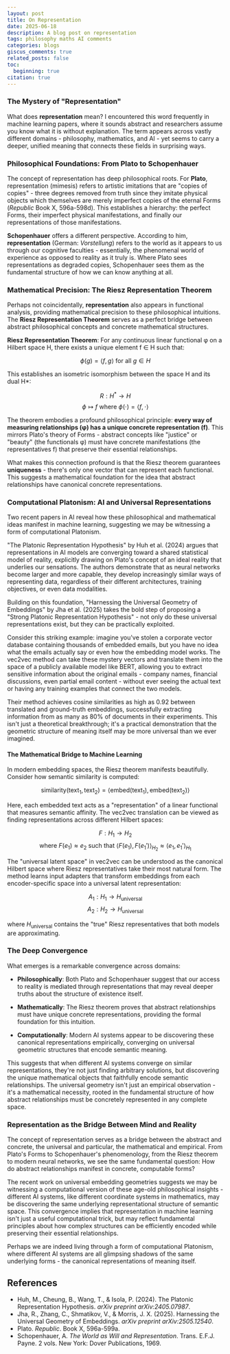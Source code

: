 ```yaml
---
layout: post
title: On Representation 
date: 2025-06-18
description: A blog post on representation
tags: philosophy maths AI comments
categories: blogs
giscus_comments: true
related_posts: false
toc:
  beginning: true
citation: true
---
```


### The Mystery of "Representation"

What does **representation** mean? I encountered this word frequently in machine learning papers, where it sounds abstract and researchers assume you know what it is without explanation. The term appears across vastly different domains - philosophy, mathematics, and AI - yet seems to carry a deeper, unified meaning that connects these fields in surprising ways.

### Philosophical Foundations: From Plato to Schopenhauer

The concept of representation has deep philosophical roots. For **Plato**, representation (mimesis) refers to artistic imitations that are "copies of copies" - three degrees removed from truth since they imitate physical objects which themselves are merely imperfect copies of the eternal Forms (*Republic* Book X, 596a-598d). This establishes a hierarchy: the perfect Forms, their imperfect physical manifestations, and finally our representations of those manifestations.

**Schopenhauer** offers a different perspective. According to him, **representation** (German: *Vorstellung*) refers to the world as it appears to us through our cognitive faculties - essentially, the phenomenal world of experience as opposed to reality as it truly is. Where Plato sees representations as degraded copies, Schopenhauer sees them as the fundamental structure of how we can know anything at all.

### Mathematical Precision: The Riesz Representation Theorem

Perhaps not coincidentally, **representation** also appears in functional analysis, providing mathematical precision to these philosophical intuitions. The **Riesz Representation Theorem** serves as a perfect bridge between abstract philosophical concepts and concrete mathematical structures.

**Riesz Representation Theorem**: For any continuous linear functional φ on a Hilbert space H, there exists a unique element f ∈ H such that:

$$\phi(g) = \langle f, g \rangle \text{ for all } g \in H$$

This establishes an isometric isomorphism between the space H and its dual H*:

$$R: H^* \to H$$
$$\phi \mapsto f \text{ where } \phi(\cdot) = \langle f, \cdot \rangle$$


The theorem embodies a profound philosophical principle: **every way of measuring relationships (φ) has a unique concrete representation (f)**. This mirrors Plato's theory of Forms - abstract concepts like "justice" or "beauty" (the functionals φ) must have concrete manifestations (the representatives f) that preserve their essential relationships.

What makes this connection profound is that the Riesz theorem guarantees **uniqueness** - there's only one vector that can represent each functional. This suggests a mathematical foundation for the idea that abstract relationships have canonical concrete representations.

### Computational Platonism: AI and Universal Representations

Two recent papers in AI reveal how these philosophical and mathematical ideas manifest in machine learning, suggesting we may be witnessing a form of computational Platonism.


"The Platonic Representation Hypothesis" by Huh et al. (2024) argues that representations in AI models are converging toward a shared statistical model of reality, explicitly drawing on Plato's concept of an ideal reality that underlies our sensations. The authors demonstrate that as neural networks become larger and more capable, they develop increasingly similar ways of representing data, regardless of their different architectures, training objectives, or even data modalities.


Building on this foundation, "Harnessing the Universal Geometry of Embeddings" by Jha et al. (2025) takes the bold step of proposing a "Strong Platonic Representation Hypothesis" - not only do these universal representations exist, but they can be practically exploited.

Consider this striking example: imagine you've stolen a corporate vector database containing thousands of embedded emails, but you have no idea what the emails actually say or even how the embedding model works. The vec2vec method can take these mystery vectors and translate them into the space of a publicly available model like BERT, allowing you to extract sensitive information about the original emails - company names, financial discussions, even partial email content - without ever seeing the actual text or having any training examples that connect the two models.

Their method achieves cosine similarities as high as 0.92 between translated and ground-truth embeddings, successfully extracting information from as many as 80% of documents in their experiments. This isn't just a theoretical breakthrough; it's a practical demonstration that the geometric structure of meaning itself may be more universal than we ever imagined.

#### The Mathematical Bridge to Machine Learning


In modern embedding spaces, the Riesz theorem manifests beautifully. Consider how semantic similarity is computed:

$$\text{similarity}(\text{text}_1, \text{text}_2) = \langle \text{embed}(\text{text}_1), \text{embed}(\text{text}_2) \rangle$$

Here, each embedded text acts as a "representation" of a linear functional that measures semantic affinity. The vec2vec translation can be viewed as finding representations across different Hilbert spaces:

$$F: H_1 \to H_2$$
$$\text{where } F(e_1) \approx e_2 \text{ such that } \langle F(e_1), F(e_1') \rangle_{H_2} \approx \langle e_1, e_1' \rangle_{H_1}$$


The "universal latent space" in vec2vec can be understood as the canonical Hilbert space where Riesz representatives take their most natural form. The method learns input adapters that transform embeddings from each encoder-specific space into a universal latent representation:

$$A_1: H_1 \to H_{\text{universal}}$$
$$A_2: H_2 \to H_{\text{universal}}$$

where $H_{\text{universal}}$ contains the "true" Riesz representatives that both models are approximating.

### The Deep Convergence

What emerges is a remarkable convergence across domains:

- **Philosophically**: Both Plato and Schopenhauer suggest that our access to reality is mediated through representations that may reveal deeper truths about the structure of existence itself.

- **Mathematically**: The Riesz theorem proves that abstract relationships must have unique concrete representations, providing the formal foundation for this intuition.

- **Computationally**: Modern AI systems appear to be discovering these canonical representations empirically, converging on universal geometric structures that encode semantic meaning.

This suggests that when different AI systems converge on similar representations, they're not just finding arbitrary solutions, but discovering the unique mathematical objects that faithfully encode semantic relationships. The universal geometry isn't just an empirical observation - it's a mathematical necessity, rooted in the fundamental structure of how abstract relationships must be concretely represented in any complete space.

### Representation as the Bridge Between Mind and Reality

The concept of representation serves as a bridge between the abstract and concrete, the universal and particular, the mathematical and empirical. From Plato's Forms to Schopenhauer's phenomenology, from the Riesz theorem to modern neural networks, we see the same fundamental question: How do abstract relationships manifest in concrete, computable forms?

The recent work on universal embedding geometries suggests we may be witnessing a computational version of these age-old philosophical insights - different AI systems, like different coordinate systems in mathematics, may be discovering the same underlying representational structure of semantic space. This convergence implies that representation in machine learning isn't just a useful computational trick, but may reflect fundamental principles about how complex structures can be efficiently encoded while preserving their essential relationships.

Perhaps we are indeed living through a form of computational Platonism, where different AI systems are all glimpsing shadows of the same underlying forms - the canonical representations of meaning itself.

## References

- Huh, M., Cheung, B., Wang, T., & Isola, P. (2024). The Platonic Representation Hypothesis. *arXiv preprint arXiv:2405.07987*.
- Jha, R., Zhang, C., Shmatikov, V., & Morris, J. X. (2025). Harnessing the Universal Geometry of Embeddings. *arXiv preprint arXiv:2505.12540*.
- Plato. *Republic*. Book X, 596a-599a.
- Schopenhauer, A. *The World as Will and Representation*. Trans. E.F.J. Payne. 2 vols. New York: Dover Publications, 1969.